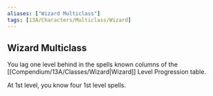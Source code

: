 ```yaml
---
aliases: ["Wizard Multiclass"]
tags: [13A/Characters/Multiclass/Wizard]
---
```


## Wizard Multiclass

You lag one level behind in the spells known columns of the [[Compendium/13A/Classes/Wizard|Wizard]] Level Progression table.

At 1st level, you know four 1st level spells.

